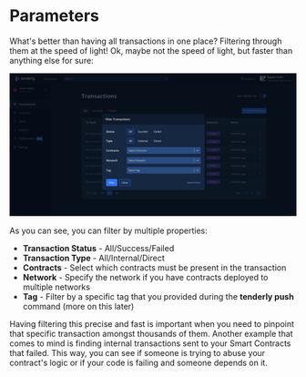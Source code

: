 # Parameters

What's better than having all transactions in one place? Filtering through them at the speed of light! Ok, maybe not the speed of light, but faster than anything else for sure:

![](../../../.gitbook/assets/image%20%2843%29.png)

As you can see, you can filter by multiple properties:

* **Transaction Status** - All/Success/Failed
* **Transaction Type** - All/Internal/Direct
* **Contracts** - Select which contracts must be present in the transaction
* **Network** - Specify the network if you have contracts deployed to multiple networks
* **Tag** - Filter by a specific tag that you provided during the **tenderly push** command \(more on this later\)

Having filtering this precise and fast is important when you need to pinpoint that specific transaction amongst thousands of them. Another example that comes to mind is finding internal transactions sent to your Smart Contracts that failed. This way, you can see if someone is trying to abuse your contract's logic or if your code is failing and someone depends on it.

